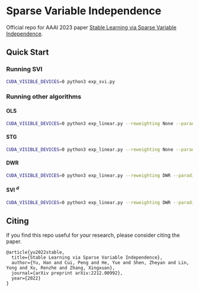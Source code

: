 # Sparse Variable Independence

Official repo for AAAI 2023 paper [Stable Learning via Sparse Variable Independence](https://arxiv.org/abs/2212.00992).

## Quick Start

### Running SVI

```bash
CUDA_VISIBLE_DEVICES=0 python3 exp_svi.py 
```

### Running other algorithms

#### OLS

```bash
CUDA_VISIBLE_DEVICES=0 python3 exp_linear.py --reweighting None --paradigm regr
```

#### STG

```bash
CUDA_VISIBLE_DEVICES=0 python3 exp_linear.py --reweighting None --paradigm fs
```

#### DWR

```bash
CUDA_VISIBLE_DEVICES=0 python3 exp_linear.py --reweighting DWR --paradigm regr
```

#### SVI $^d$

```bash
CUDA_VISIBLE_DEVICES=0 python3 exp_linear.py --reweighting DWR --paradigm fs
```

## Citing

If you find this repo useful for your research, please consider citing the paper.

```
@article{yu2022stable,
  title={Stable Learning via Sparse Variable Independence},
  author={Yu, Han and Cui, Peng and He, Yue and Shen, Zheyan and Lin, Yong and Xu, Renzhe and Zhang, Xingxuan},
  journal={arXiv preprint arXiv:2212.00992},
  year={2022}
}
```
